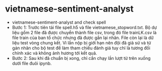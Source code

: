 # vietnamese-sentiment-analyst
+ vietnamese-sentiment-analyst and check spell
+ Bước 1:
  Trước tiên tải file spell.h5 và file vietnamese_stopword.txt. Bộ dự liệu gồm 2 file đã được chuyển thành file csv, trong đó file trainLK.csv là file train của ban tổ chức nhưng đã được gắn lại nhãn. File còn lại là dữ liệu test vòng chung kết. Vì lần nộp bị giới hạn nên đội đã giả sử và từ gán nhãn cho bộ test để làm tham chiếu đánh giá tuy chỉ là tương đối chính xác và không ảnh hương tới kết quả.
+ Bước 2: 
  Sau khi đã chuẩn bị xong, chỉ cần chạy lần lượt từ trên xuống dưới file đuôi ipynb.

